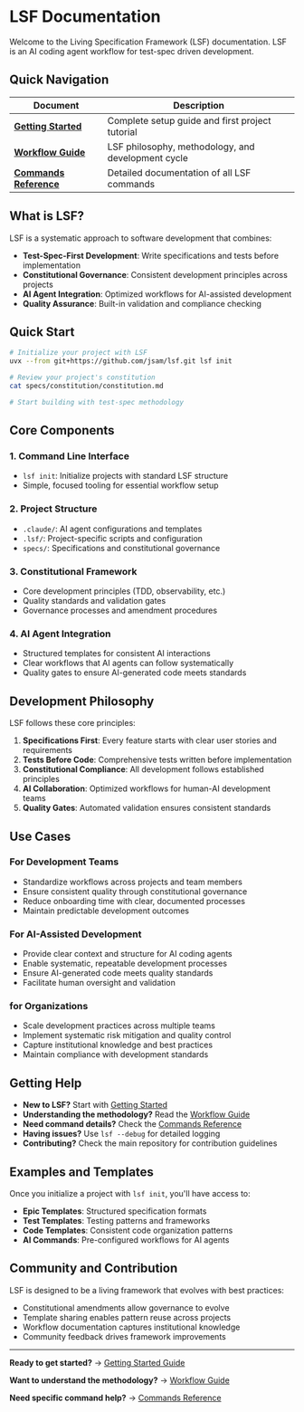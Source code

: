 # LSF Documentation

Welcome to the Living Specification Framework (LSF) documentation. LSF is an AI coding agent workflow for test-spec driven development.

## Quick Navigation

| Document | Description |
|----------|-------------|
| **[Getting Started](getting-started.md)** | Complete setup guide and first project tutorial |
| **[Workflow Guide](workflow.md)** | LSF philosophy, methodology, and development cycle |
| **[Commands Reference](commands.md)** | Detailed documentation of all LSF commands |

## What is LSF?

LSF is a systematic approach to software development that combines:

- **Test-Spec-First Development**: Write specifications and tests before implementation
- **Constitutional Governance**: Consistent development principles across projects
- **AI Agent Integration**: Optimized workflows for AI-assisted development
- **Quality Assurance**: Built-in validation and compliance checking

## Quick Start

```bash
# Initialize your project with LSF
uvx --from git+https://github.com/jsam/lsf.git lsf init

# Review your project's constitution
cat specs/constitution/constitution.md

# Start building with test-spec methodology
```

## Core Components

### 1. Command Line Interface
- `lsf init`: Initialize projects with standard LSF structure
- Simple, focused tooling for essential workflow setup

### 2. Project Structure
- `.claude/`: AI agent configurations and templates
- `.lsf/`: Project-specific scripts and configuration
- `specs/`: Specifications and constitutional governance

### 3. Constitutional Framework
- Core development principles (TDD, observability, etc.)
- Quality standards and validation gates
- Governance processes and amendment procedures

### 4. AI Agent Integration
- Structured templates for consistent AI interactions
- Clear workflows that AI agents can follow systematically
- Quality gates to ensure AI-generated code meets standards

## Development Philosophy

LSF follows these core principles:

1. **Specifications First**: Every feature starts with clear user stories and requirements
2. **Tests Before Code**: Comprehensive tests written before implementation
3. **Constitutional Compliance**: All development follows established principles
4. **AI Collaboration**: Optimized workflows for human-AI development teams
5. **Quality Gates**: Automated validation ensures consistent standards

## Use Cases

### For Development Teams
- Standardize workflows across projects and team members
- Ensure consistent quality through constitutional governance
- Reduce onboarding time with clear, documented processes
- Maintain predictable development outcomes

### For AI-Assisted Development
- Provide clear context and structure for AI coding agents
- Enable systematic, repeatable development processes  
- Ensure AI-generated code meets quality standards
- Facilitate human oversight and validation

### for Organizations
- Scale development practices across multiple teams
- Implement systematic risk mitigation and quality control
- Capture institutional knowledge and best practices
- Maintain compliance with development standards

## Getting Help

- **New to LSF?** Start with [Getting Started](getting-started.md)
- **Understanding the methodology?** Read the [Workflow Guide](workflow.md)
- **Need command details?** Check the [Commands Reference](commands.md)
- **Having issues?** Use `lsf --debug` for detailed logging
- **Contributing?** Check the main repository for contribution guidelines

## Examples and Templates

Once you initialize a project with `lsf init`, you'll have access to:

- **Epic Templates**: Structured specification formats
- **Test Templates**: Testing patterns and frameworks
- **Code Templates**: Consistent code organization patterns
- **AI Commands**: Pre-configured workflows for AI agents

## Community and Contribution

LSF is designed to be a living framework that evolves with best practices:

- Constitutional amendments allow governance to evolve
- Template sharing enables pattern reuse across projects
- Workflow documentation captures institutional knowledge
- Community feedback drives framework improvements

---

**Ready to get started?** → [Getting Started Guide](getting-started.md)

**Want to understand the methodology?** → [Workflow Guide](workflow.md)

**Need specific command help?** → [Commands Reference](commands.md)